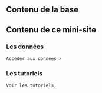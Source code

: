 ## Contenu de la base
## Contenu de ce mini-site
### Les données

  ```
  Accéder aux données >
  ```

### Les tutoriels

  ```
  Voir les tutoriels
  ```
